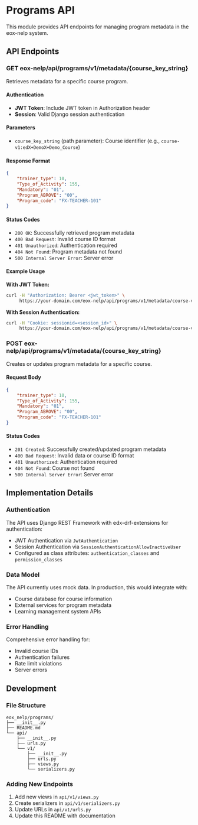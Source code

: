# Programs API

This module provides API endpoints for managing program metadata in the eox-nelp system.

## API Endpoints

### GET eox-nelp/api/programs/v1/metadata/{course_key_string}

Retrieves metadata for a specific course program.

#### Authentication
- **JWT Token**: Include JWT token in Authorization header
- **Session**: Valid Django session authentication


#### Parameters
- `course_key_string` (path parameter): Course identifier (e.g., `course-v1:edX+DemoX+Demo_Course`)

#### Response Format
```json
{
    "trainer_type": 10,
    "Type_of_Activity": 155,
    "Mandatory": "01",
    "Program_ABROVE": "00",
    "Program_code": "FX-TEACHER-101"
}
```

#### Status Codes
- `200 OK`: Successfully retrieved program metadata
- `400 Bad Request`: Invalid course ID format
- `401 Unauthorized`: Authentication required
- `404 Not Found`: Program metadata not found
- `500 Internal Server Error`: Server error

#### Example Usage

**With JWT Token:**
```bash
curl -H "Authorization: Bearer <jwt_token>" \
     https://your-domain.com/eox-nelp/api/programs/v1/metadata/course-v1:edX+DemoX+Demo_Course
```

**With Session Authentication:**
```bash
curl -H "Cookie: sessionid=<session_id>" \
     https://your-domain.com/eox-nelp/api/programs/v1/metadata/course-v1:edX+DemoX+Demo_Course
```

### POST eox-nelp/api/programs/v1/metadata/{course_key_string}

Creates or updates program metadata for a specific course.

#### Request Body
```json
{
    "trainer_type": 10,
    "Type_of_Activity": 155,
    "Mandatory": "01",
    "Program_ABROVE": "00",
    "Program_code": "FX-TEACHER-101"
}
```

#### Status Codes
- `201 Created`: Successfully created/updated program metadata
- `400 Bad Request`: Invalid data or course ID format
- `401 Unauthorized`: Authentication required
- `404 Not Found`: Course not found
- `500 Internal Server Error`: Server error

## Implementation Details

### Authentication
The API uses Django REST Framework with edx-drf-extensions for authentication:
- JWT Authentication via `JwtAuthentication`
- Session Authentication via `SessionAuthenticationAllowInactiveUser`
- Configured as class attributes: `authentication_classes` and `permission_classes`


### Data Model
The API currently uses mock data. In production, this would integrate with:
- Course database for course information
- External services for program metadata
- Learning management system APIs

### Error Handling
Comprehensive error handling for:
- Invalid course IDs
- Authentication failures
- Rate limit violations
- Server errors

## Development

### File Structure
```
eox_nelp/programs/
├── __init__.py
├── README.md
└── api/
    ├── __init__.py
    ├── urls.py
    └── v1/
        ├── __init__.py
        ├── urls.py
        ├── views.py
        └── serializers.py
```

### Adding New Endpoints
1. Add new views in `api/v1/views.py`
2. Create serializers in `api/v1/serializers.py`
3. Update URLs in `api/v1/urls.py`
4. Update this README with documentation
